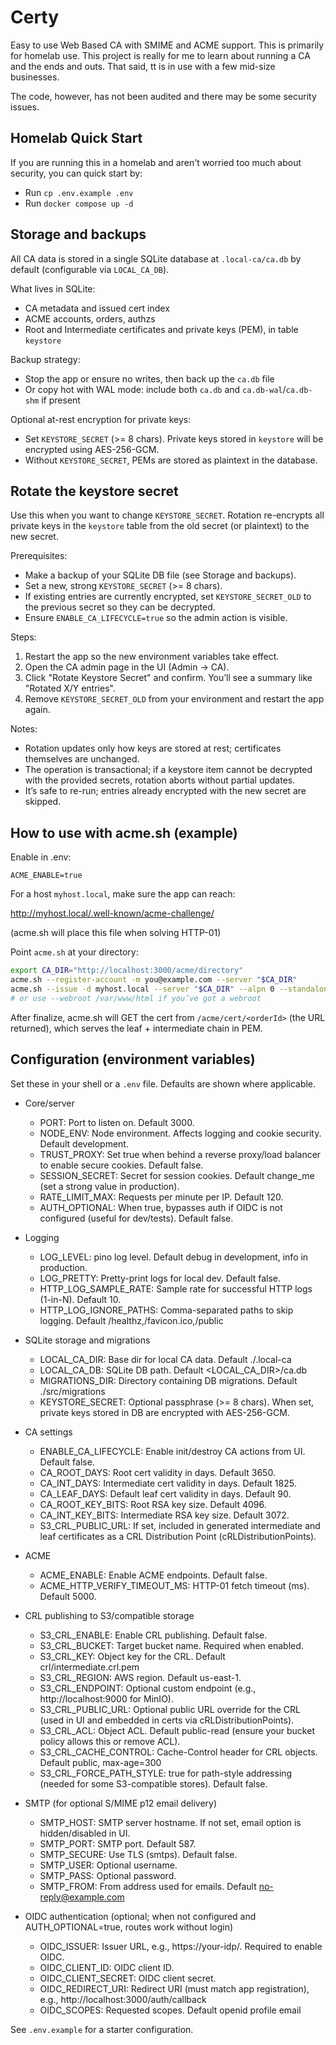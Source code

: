 # Certy

Easy to use Web Based CA with SMIME and ACME support.  This is primarily for homelab use.  This project is really for me to learn about running a CA and the ends and outs.  That said, tt is in use with a few mid-size businesses.  

The code, however, has not been audited and there may be some security issues.

## Homelab Quick Start

If you are running this in a homelab and aren't worried too much about security, you can quick start by:

- Run `cp .env.example .env`
- Run `docker compose up -d`

## Storage and backups

All CA data is stored in a single SQLite database at `.local-ca/ca.db` by default (configurable via `LOCAL_CA_DB`).

What lives in SQLite:

- CA metadata and issued cert index
- ACME accounts, orders, authzs
- Root and Intermediate certificates and private keys (PEM), in table `keystore`

Backup strategy:

- Stop the app or ensure no writes, then back up the `ca.db` file
- Or copy hot with WAL mode: include both `ca.db` and `ca.db-wal`/`ca.db-shm` if present

Optional at-rest encryption for private keys:

- Set `KEYSTORE_SECRET` (>= 8 chars). Private keys stored in `keystore` will be encrypted using AES-256-GCM.
- Without `KEYSTORE_SECRET`, PEMs are stored as plaintext in the database.

## Rotate the keystore secret

Use this when you want to change `KEYSTORE_SECRET`. Rotation re-encrypts all private keys in the `keystore` table from the old secret (or plaintext) to the new secret.

Prerequisites:

- Make a backup of your SQLite DB file (see Storage and backups).
- Set a new, strong `KEYSTORE_SECRET` (>= 8 chars).
- If existing entries are currently encrypted, set `KEYSTORE_SECRET_OLD` to the previous secret so they can be decrypted.
- Ensure `ENABLE_CA_LIFECYCLE=true` so the admin action is visible.

Steps:

1. Restart the app so the new environment variables take effect.
2. Open the CA admin page in the UI (Admin → CA).
3. Click "Rotate Keystore Secret" and confirm. You’ll see a summary like "Rotated X/Y entries".
4. Remove `KEYSTORE_SECRET_OLD` from your environment and restart the app again.

Notes:

- Rotation updates only how keys are stored at rest; certificates themselves are unchanged.
- The operation is transactional; if a keystore item cannot be decrypted with the provided secrets, rotation aborts without partial updates.
- It’s safe to re-run; entries already encrypted with the new secret are skipped.

## How to use with acme.sh (example)

Enable in .env:

`ACME_ENABLE=true`

For a host `myhost.local`, make sure the app can reach:

http://myhost.local/.well-known/acme-challenge/<token>

(acme.sh will place this file when solving HTTP-01)

Point `acme.sh` at your directory:

```bash
export CA_DIR="http://localhost:3000/acme/directory"
acme.sh --register-account -m you@example.com --server "$CA_DIR"
acme.sh --issue -d myhost.local --server "$CA_DIR" --alpn 0 --standalone
# or use --webroot /var/www/html if you’ve got a webroot
```

After finalize, acme.sh will GET the cert from `/acme/cert/<orderId>` (the URL returned), which serves the leaf + intermediate chain in PEM.

## Configuration (environment variables)

Set these in your shell or a `.env` file. Defaults are shown where applicable.

- Core/server
	- PORT: Port to listen on. Default 3000.
	- NODE_ENV: Node environment. Affects logging and cookie security. Default development.
	- TRUST_PROXY: Set true when behind a reverse proxy/load balancer to enable secure cookies. Default false.
	- SESSION_SECRET: Secret for session cookies. Default change_me (set a strong value in production).
	- RATE_LIMIT_MAX: Requests per minute per IP. Default 120.
	- AUTH_OPTIONAL: When true, bypasses auth if OIDC is not configured (useful for dev/tests). Default false.

- Logging
	- LOG_LEVEL: pino log level. Default debug in development, info in production.
	- LOG_PRETTY: Pretty-print logs for local dev. Default false.
	- HTTP_LOG_SAMPLE_RATE: Sample rate for successful HTTP logs (1-in-N). Default 10.
	- HTTP_LOG_IGNORE_PATHS: Comma-separated paths to skip logging. Default /healthz,/favicon.ico,/public

- SQLite storage and migrations
	- LOCAL_CA_DIR: Base dir for local CA data. Default ./.local-ca
	- LOCAL_CA_DB: SQLite DB path. Default <LOCAL_CA_DIR>/ca.db
	- MIGRATIONS_DIR: Directory containing DB migrations. Default ./src/migrations
	- KEYSTORE_SECRET: Optional passphrase (>= 8 chars). When set, private keys stored in DB are encrypted with AES-256-GCM.

- CA settings
	- ENABLE_CA_LIFECYCLE: Enable init/destroy CA actions from UI. Default false.
	- CA_ROOT_DAYS: Root cert validity in days. Default 3650.
	- CA_INT_DAYS: Intermediate cert validity in days. Default 1825.
	- CA_LEAF_DAYS: Default leaf cert validity in days. Default 90.
	- CA_ROOT_KEY_BITS: Root RSA key size. Default 4096.
	- CA_INT_KEY_BITS: Intermediate RSA key size. Default 3072.
	- S3_CRL_PUBLIC_URL: If set, included in generated intermediate and leaf certificates as a CRL Distribution Point (cRLDistributionPoints).

- ACME
	- ACME_ENABLE: Enable ACME endpoints. Default false.
	- ACME_HTTP_VERIFY_TIMEOUT_MS: HTTP-01 fetch timeout (ms). Default 5000.

- CRL publishing to S3/compatible storage
	- S3_CRL_ENABLE: Enable CRL publishing. Default false.
	- S3_CRL_BUCKET: Target bucket name. Required when enabled.
	- S3_CRL_KEY: Object key for the CRL. Default crl/intermediate.crl.pem
	- S3_CRL_REGION: AWS region. Default us-east-1.
	- S3_CRL_ENDPOINT: Optional custom endpoint (e.g., http://localhost:9000 for MinIO).
	- S3_CRL_PUBLIC_URL: Optional public URL override for the CRL (used in UI and embedded in certs via cRLDistributionPoints).
	- S3_CRL_ACL: Object ACL. Default public-read (ensure your bucket policy allows this or remove ACL).
	- S3_CRL_CACHE_CONTROL: Cache-Control header for CRL objects. Default public, max-age=300
	- S3_CRL_FORCE_PATH_STYLE: true for path-style addressing (needed for some S3-compatible stores). Default false.

- SMTP (for optional S/MIME p12 email delivery)
	- SMTP_HOST: SMTP server hostname. If not set, email option is hidden/disabled in UI.
	- SMTP_PORT: SMTP port. Default 587.
	- SMTP_SECURE: Use TLS (smtps). Default false.
	- SMTP_USER: Optional username.
	- SMTP_PASS: Optional password.
	- SMTP_FROM: From address used for emails. Default no-reply@example.com

- OIDC authentication (optional; when not configured and AUTH_OPTIONAL=true, routes work without login)
	- OIDC_ISSUER: Issuer URL, e.g., https://your-idp/. Required to enable OIDC.
	- OIDC_CLIENT_ID: OIDC client ID.
	- OIDC_CLIENT_SECRET: OIDC client secret.
	- OIDC_REDIRECT_URI: Redirect URI (must match app registration), e.g., http://localhost:3000/auth/callback
	- OIDC_SCOPES: Requested scopes. Default openid profile email

See `.env.example` for a starter configuration.